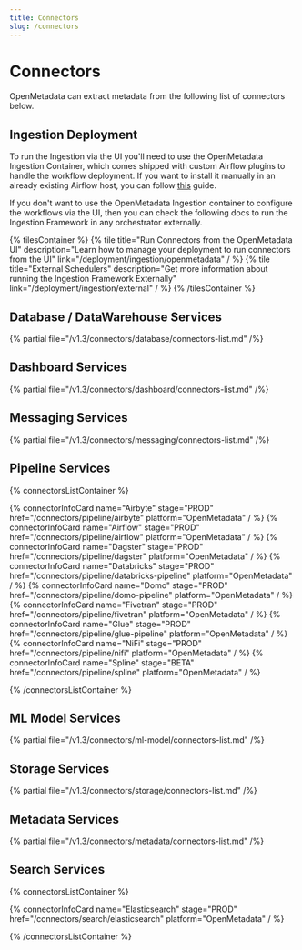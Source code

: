 ```yaml
---
title: Connectors
slug: /connectors
---
```


# Connectors

OpenMetadata can extract metadata from the following list of connectors below.

## Ingestion Deployment

To run the Ingestion via the UI you'll need to use the OpenMetadata Ingestion Container, which comes shipped with
custom Airflow plugins to handle the workflow deployment. If you want to install it manually in an already existing
Airflow host, you can follow [this](/deployment/ingestion/openmetadata) guide.

If you don't want to use the OpenMetadata Ingestion container to configure the workflows via the UI, then you can check
the following docs to run the Ingestion Framework in any orchestrator externally.

{% tilesContainer %}
{% tile
    title="Run Connectors from the OpenMetadata UI"
    description="Learn how to manage your deployment to run connectors from the UI"
    link="/deployment/ingestion/openmetadata"
  / %}
{% tile
    title="External Schedulers"
    description="Get more information about running the Ingestion Framework Externally"
    link="/deployment/ingestion/external"
  / %}
{% /tilesContainer %}

## Database / DataWarehouse Services

{% partial file="/v1.3/connectors/database/connectors-list.md" /%}

## Dashboard Services

{% partial file="/v1.3/connectors/dashboard/connectors-list.md" /%}

## Messaging Services

{% partial file="/v1.3/connectors/messaging/connectors-list.md" /%}

## Pipeline Services

{% connectorsListContainer %}

{% connectorInfoCard name="Airbyte" stage="PROD" href="/connectors/pipeline/airbyte" platform="OpenMetadata" / %}
{% connectorInfoCard name="Airflow" stage="PROD" href="/connectors/pipeline/airflow" platform="OpenMetadata" / %}
{% connectorInfoCard name="Dagster" stage="PROD" href="/connectors/pipeline/dagster" platform="OpenMetadata" / %}
{% connectorInfoCard name="Databricks" stage="PROD" href="/connectors/pipeline/databricks-pipeline" platform="OpenMetadata" / %}
{% connectorInfoCard name="Domo" stage="PROD" href="/connectors/pipeline/domo-pipeline" platform="OpenMetadata" / %}
{% connectorInfoCard name="Fivetran" stage="PROD" href="/connectors/pipeline/fivetran" platform="OpenMetadata" / %}
{% connectorInfoCard name="Glue" stage="PROD" href="/connectors/pipeline/glue-pipeline" platform="OpenMetadata" / %}
{% connectorInfoCard name="NiFi" stage="PROD" href="/connectors/pipeline/nifi" platform="OpenMetadata" / %}
{% connectorInfoCard name="Spline" stage="BETA" href="/connectors/pipeline/spline" platform="OpenMetadata" / %}

{% /connectorsListContainer %}


## ML Model Services

{% partial file="/v1.3/connectors/ml-model/connectors-list.md" /%}

## Storage Services

{% partial file="/v1.3/connectors/storage/connectors-list.md" /%}

## Metadata Services

{% partial file="/v1.3/connectors/metadata/connectors-list.md" /%}


## Search Services

{% connectorsListContainer %}

{% connectorInfoCard name="Elasticsearch" stage="PROD" href="/connectors/search/elasticsearch" platform="OpenMetadata" / %}

{% /connectorsListContainer %}
